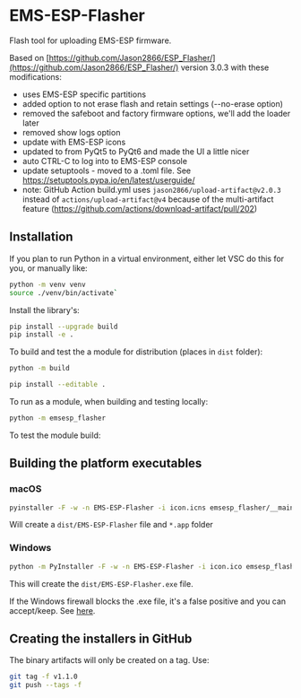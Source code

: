 # EMS-ESP-Flasher

Flash tool for uploading EMS-ESP firmware.

Based on [https://github.com/Jason2866/ESP_Flasher/](https://github.com/Jason2866/ESP_Flasher/) version 3.0.3 with these modifications:

- uses EMS-ESP specific partitions
- added option to not erase flash and retain settings (--no-erase option)
- removed the safeboot and factory firmware options, we'll add the loader later
- removed show logs option
- update with EMS-ESP icons
- updated to from PyQt5 to PyQt6 and made the UI a little nicer
- auto CTRL-C to log into to EMS-ESP console
- update setuptools - moved to a .toml file. See <https://setuptools.pypa.io/en/latest/userguide/>
- note: GitHub Action build.yml uses `jason2866/upload-artifact@v2.0.3` instead of `actions/upload-artifact@v4` because of the multi-artifact feature (<https://github.com/actions/download-artifact/pull/202>)

## Installation

If you plan to run Python in a virtual environment, either let VSC do this for you, or manually like:

```sh
python -m venv venv
source ./venv/bin/activate`
```

Install the library's:

```sh
pip install --upgrade build
pip install -e .
```

To build and test the a module for distribution (places in `dist` folder):

```sh
python -m build
```

```sh
pip install --editable .
```

To run as a module, when building and testing locally:

```sh
python -m emsesp_flasher
```

To test the module build:

## Building the platform executables

### macOS

```sh
pyinstaller -F -w -n EMS-ESP-Flasher -i icon.icns emsesp_flasher/__main__.py
```

Will create a `dist/EMS-ESP-Flasher` file and `*.app` folder

### Windows

```sh
python -m PyInstaller -F -w -n EMS-ESP-Flasher -i icon.ico emsesp_flasher\__main__.py
```

This will create the `dist/EMS-ESP-Flasher.exe` file.

If the Windows firewall blocks the .exe file, it's a false positive and you can accept/keep. See [here](<https://github.com/pyinstaller/pyinstaller/issues/3802>).

## Creating the installers in GitHub

The binary artifacts will only be created on a tag. Use:

```sh
git tag -f v1.1.0 
git push --tags -f
```
